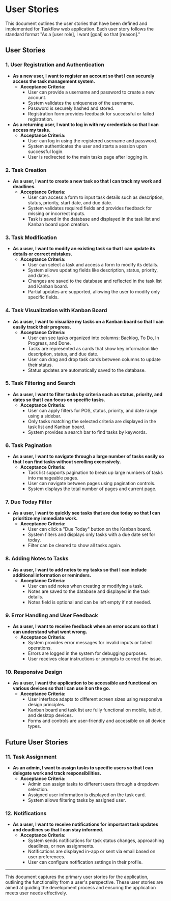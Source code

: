 # User Stories

This document outlines the user stories that have been defined and implemented for Taskflow web application. Each user story follows the standard format "As a [user role], I want [goal] so that [reason]."

## User Stories

### 1. User Registration and Authentication
- **As a new user, I want to register an account so that I can securely access the task management system.**
  - **Acceptance Criteria:**
    - User can provide a username and password to create a new account.
    - System validates the uniqueness of the username.
    - Password is securely hashed and stored.
    - Registration form provides feedback for successful or failed registration.
- **As a returning user, I want to log in with my credentials so that I can access my tasks.**
  - **Acceptance Criteria:**
    - User can log in using the registered username and password.
    - System authenticates the user and starts a session upon successful login.
    - User is redirected to the main tasks page after logging in.

### 2. Task Creation
- **As a user, I want to create a new task so that I can track my work and deadlines.**
  - **Acceptance Criteria:**
    - User can access a form to input task details such as description, status, priority, start date, and due date.
    - System validates required fields and provides feedback for missing or incorrect inputs.
    - Task is saved in the database and displayed in the task list and Kanban board upon creation.

### 3. Task Modification
- **As a user, I want to modify an existing task so that I can update its details or correct mistakes.**
  - **Acceptance Criteria:**
    - User can select a task and access a form to modify its details.
    - System allows updating fields like description, status, priority, and dates.
    - Changes are saved to the database and reflected in the task list and Kanban board.
    - Partial updates are supported, allowing the user to modify only specific fields.

### 4. Task Visualization with Kanban Board
- **As a user, I want to visualize my tasks on a Kanban board so that I can easily track their progress.**
  - **Acceptance Criteria:**
    - User can see tasks organized into columns: Backlog, To Do, In Progress, and Done.
    - Tasks are represented as cards that show key information like description, status, and due date.
    - User can drag and drop task cards between columns to update their status.
    - Status updates are automatically saved to the database.

### 5. Task Filtering and Search
- **As a user, I want to filter tasks by criteria such as status, priority, and dates so that I can focus on specific tasks.**
  - **Acceptance Criteria:**
    - User can apply filters for POS, status, priority, and date range using a sidebar.
    - Only tasks matching the selected criteria are displayed in the task list and Kanban board.
    - System provides a search bar to find tasks by keywords.

### 6. Task Pagination
- **As a user, I want to navigate through a large number of tasks easily so that I can find tasks without scrolling excessively.**
  - **Acceptance Criteria:**
    - Task list supports pagination to break up large numbers of tasks into manageable pages.
    - User can navigate between pages using pagination controls.
    - System displays the total number of pages and current page.

### 7. Due Today Filter
- **As a user, I want to quickly see tasks that are due today so that I can prioritize my immediate work.**
  - **Acceptance Criteria:**
    - User can click a "Due Today" button on the Kanban board.
    - System filters and displays only tasks with a due date set for today.
    - Filter can be cleared to show all tasks again.

### 8. Adding Notes to Tasks
- **As a user, I want to add notes to my tasks so that I can include additional information or reminders.**
  - **Acceptance Criteria:**
    - User can add notes when creating or modifying a task.
    - Notes are saved to the database and displayed in the task details.
    - Notes field is optional and can be left empty if not needed.

### 9. Error Handling and User Feedback
- **As a user, I want to receive feedback when an error occurs so that I can understand what went wrong.**
  - **Acceptance Criteria:**
    - System provides error messages for invalid inputs or failed operations.
    - Errors are logged in the system for debugging purposes.
    - User receives clear instructions or prompts to correct the issue.

### 10. Responsive Design
- **As a user, I want the application to be accessible and functional on various devices so that I can use it on the go.**
  - **Acceptance Criteria:**
    - User interface adapts to different screen sizes using responsive design principles.
    - Kanban board and task list are fully functional on mobile, tablet, and desktop devices.
    - Forms and controls are user-friendly and accessible on all device types.

## Future User Stories

### 11. Task Assignment
- **As an admin, I want to assign tasks to specific users so that I can delegate work and track responsibilities.**
  - **Acceptance Criteria:**
    - Admin can assign tasks to different users through a dropdown selection.
    - Assigned user information is displayed on the task card.
    - System allows filtering tasks by assigned user.

### 12. Notifications
- **As a user, I want to receive notifications for important task updates and deadlines so that I can stay informed.**
  - **Acceptance Criteria:**
    - System sends notifications for task status changes, approaching deadlines, or new assignments.
    - Notifications are displayed in-app or sent via email based on user preferences.
    - User can configure notification settings in their profile.

---

This document captures the primary user stories for the application, outlining the functionality from a user's perspective. These user stories are aimed at guiding the development process and ensuring the application meets user needs effectively.
